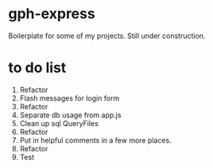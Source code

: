 # gph-express
Boilerplate for some of my projects. Still under construction.

# to do list
  1. Refactor
  2. Flash messages for login form
  3. Refactor
  4. Separate db usage from app.js
  5. Clean up sql QueryFiles
  6. Refactor
  7. Put in helpful comments in a few more places.
  8. Refactor
  9. Test
